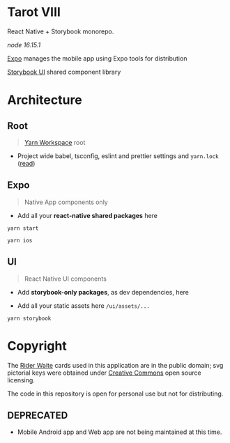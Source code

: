 # Tarot VIII

React Native + Storybook monorepo.

_node 16.15.1_

[Expo](https://docs.expo.dev/versions/latest/) manages the mobile app using Expo tools for distribution

[Storybook UI](https://storybook.js.org/docs/react/api/csf) shared component library

# Architecture

## Root

> [Yarn Workspace](https://classic.yarnpkg.com/lang/en/docs/workspaces/) root

-   Project wide babel, tsconfig, eslint and prettier settings and `yarn.lock` ([read](https://valcker.medium.com/configuring-typescript-monorepo-with-eslint-prettier-and-webstorm-61a71f218104))

## Expo

> Native App components only

-   Add all your **react-native shared packages** here

`yarn start`

`yarn ios`

## UI

> React Native UI components

-   Add **storybook-only packages**, as dev dependencies, here

-   Add all your static assets here `/ui/assets/...`

`yarn storybook`

# Copyright

The [Rider Waite](https://sacred-texts.com/tarot/faq.htm#uscopyright) cards used in this application are in the public domain; svg pictorial keys were obtained under [Creative Commons](https://creativecommons.org/publicdomain/zero/1.0/) open source licensing.

The code in this repository is open for personal use but not for distributing.

## DEPRECATED

-   Mobile Android app and Web app are not being maintained at this time.
